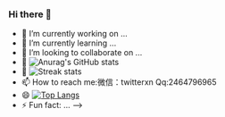 ### Hi there 👋

- 🔭 I’m currently working on ...
- 🌱 I’m currently learning ...
- 👯 I’m looking to collaborate on ...
- 🤔 ![Anurag's GitHub stats](https://github-readme-stats.vercel.app/api?username=inecek&theme=cobalt2&show_icons=true)
- 💬 ![Streak stats](https://github-readme-streak-stats.herokuapp.com/?user=inecek&show_icons=true&theme=tokyonight)
- 📫 How to reach me:微信：twitterxn Qq:2464796965
- 😄 [![Top Langs](https://github-readme-stats.vercel.app/api/top-langs/?username=inecek)](https://github.com/anuraghazra/github-readme-stats)
- ⚡ Fun fact: ...
-->
